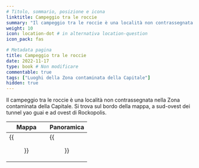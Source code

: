 ```yaml
---
# Titolo, sommario, posizione e icona
linktitle: Campeggio tra le roccie
summary: "Il campeggio tra le roccie è una località non contrassegnata nella Zona contaminata della Capitale. Si trova sul bordo della mappa, a sud-ovest dei tunnel yao guai e ad ovest di Rockopolis."
weight: 10
icon: location-dot # in alternativa location-question
icon_pack: fas

# Metadata pagina
title: Campeggio tra le roccie
date: 2022-11-17
type: book # Non modificare
commentable: true
tags: ["Luoghi della Zona contaminata della Capitale"]
hidden: true
---
```





Il campeggio tra le roccie è una località non contrassegnata nella Zona contaminata della Capitale. Si trova sul bordo della mappa, a sud-ovest dei tunnel yao guai e ad ovest di Rockopolis.

| Mappa                                            | Panoramica                                                |
| ------------------------------------------------ | --------------------------------------------------------- |
| {{<figure src="Wastelander_campsite_loc.webp">}} | {{<figure src="Wastelander_Tent_and_Sniper_Vista.webp">}} |





